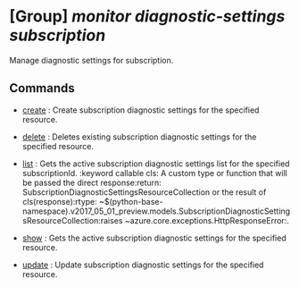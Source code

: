 # [Group] _monitor diagnostic-settings subscription_

Manage diagnostic settings for subscription.

## Commands

- [create](/Commands/monitor/diagnostic-settings/subscription/_create.md)
: Create subscription diagnostic settings for the specified resource.

- [delete](/Commands/monitor/diagnostic-settings/subscription/_delete.md)
: Deletes existing subscription diagnostic settings for the specified resource.

- [list](/Commands/monitor/diagnostic-settings/subscription/_list.md)
: Gets the active subscription diagnostic settings list for the specified subscriptionId. :keyword callable cls: A custom type or function that will be passed the direct response:return: SubscriptionDiagnosticSettingsResourceCollection or the result of cls(response):rtype:  ~$(python-base-namespace).v2017_05_01_preview.models.SubscriptionDiagnosticSettingsResourceCollection:raises ~azure.core.exceptions.HttpResponseError:.

- [show](/Commands/monitor/diagnostic-settings/subscription/_show.md)
: Gets the active subscription diagnostic settings for the specified resource.

- [update](/Commands/monitor/diagnostic-settings/subscription/_update.md)
: Update subscription diagnostic settings for the specified resource.
